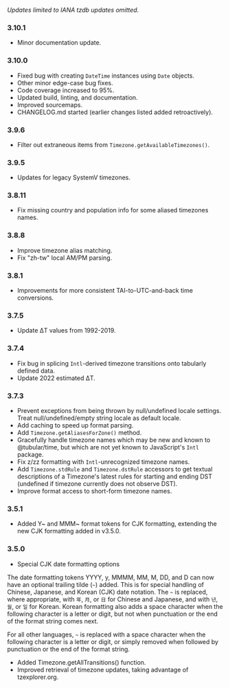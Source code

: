 _Updates limited to IANA tzdb updates omitted._

### 3.10.1

* Minor documentation update.

### 3.10.0

* Fixed bug with creating `DateTime` instances using `Date` objects.
* Other minor edge-case bug fixes.
* Code coverage increased to 95%.
* Updated build, linting, and documentation.
* Improved sourcemaps.
* CHANGELOG.md started (earlier changes listed added retroactively).

### 3.9.6

* Filter out extraneous items from `Timezone.getAvailableTimezones()`.

### 3.9.5

* Updates for legacy SystemV timezones.

### 3.8.11

* Fix missing country and population info for some aliased timezones names.

### 3.8.8

* Improve timezone alias matching.
* Fix "zh-tw" local AM/PM parsing.

### 3.8.1

* Improvements for more consistent TAI-to-UTC-and-back time conversions.

### 3.7.5

* Update ΔT values from 1992-2019.

### 3.7.4

* Fix bug in splicing `Intl`-derived timezone transitions onto tabularly defined data.
* Update 2022 estimated ΔT.

### 3.7.3

* Prevent exceptions from being thrown by null/undefined locale settings. Treat null/undefined/empty string locale as default locale.
* Add caching to speed up format parsing.
* Add `Timezone.getAliasesForZone()` method.
* Gracefully handle timezone names which may be new and known to @tubular/time, but which are not yet known to JavaScript's `Intl` package.
* Fix z/zz formatting with `Intl`-unrecognized timezone names.
* Add `Timezone.stdRule` and `Timezone.dstRule` accessors to get textual descriptions of a Timezone's latest rules for starting and ending DST (undefined if timezone currently does not observe DST).
* Improve format access to short-form timezone names.

### 3.5.1

* Added Y~ and MMM~ format tokens for CJK formatting, extending the new CJK formatting added in v3.5.0.

### 3.5.0

* Special CJK date formatting options

The date formatting tokens YYYY, y, MMMM, MM, M, DD, and D can now have an optional trailing tilde (`~`) added. This is for special handling of Chinese, Japanese, and Korean (CJK) date notation. The `~` is replaced, where appropriate, with `年`, `月`, or `日` for Chinese and Japanese, and with `년`, `월`, or `일` for Korean. Korean formatting also adds a space character when the following character is a letter or digit, but not when punctuation or the end of the format string comes next.

For all other languages, `~` is replaced with a space character when the following character is a letter or digit, or simply removed when followed by punctuation or the end of the format string.

* Added Timezone.getAllTransitions() function.
* Improved retrieval of timezone updates, taking advantage of tzexplorer.org.
